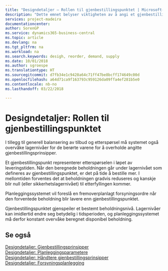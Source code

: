 ```yaml
---
title: "Designdetaljer – Rollen til gjenbestillingspunktet | Microsoft-dokumentasjon"
description: "Dette emnet belyser viktigheten av å angi et gjenbestillingspunkt, slik at du vet når du må bestille mer."
services: project-madeira
documentationcenter: 
author: SorenGP
ms.service: dynamics365-business-central
ms.topic: article
ms.devlang: na
ms.tgt_pltfrm: na
ms.workload: na
ms.search.keywords: desigh, reorder, demand, supply
ms.date: 10/01/2018
ms.author: sgroespe
ms.translationtype: HT
ms.sourcegitcommit: d7fb34e1c9428a64c71ff47be8bcff174649c00d
ms.openlocfilehash: a64d71ca9f163793c959126da09ffa4ef281b5e0
ms.contentlocale: nb-no
ms.lasthandoff: 03/22/2018

---
```

# <a name="design-details-the-role-of-the-reorder-point"></a>Designdetaljer: Rollen til gjenbestillingspunktet
I tillegg til generell balansering av tilbud og etterspørsel må systemet også overvåke lagernivåer for de berørte varene for å overholde angitte gjenbestillingsprinsipper.  
  
Et gjenbestillingspunkt representerer etterspørselen i løpet av leveringstiden. Når den beregnede beholdningen går under lagernivået som defineres av gjenbestillingspunktet, er det på tide å bestille mer. I mellomtiden forventes det at beholdningen gradvis reduseres og kanskje blir null (eller sikkerhetslagernivået) til etterfyllingen kommer.  
  
Planleggingssystemet vil foreslå en fremoverplanlagt forsyningsordre når den forventede beholdning blir lavere enn gjenbestillingspunktet.  
  
Gjenbestillingspunktet gjenspeiler et bestemt beholdningsnivå. Lagernivåer kan imidlertid endre seg betydelig i tidsperioden, og planleggingssystemet må derfor konstant overvåke beregnet disponibel beholdning.  
  
## <a name="see-also"></a>Se også  
[Designdetaljer: Gjenbestillingsprinsipper](design-details-reordering-policies.md)   
[Designdetaljer: Planleggingsparametere](design-details-planning-parameters.md)   
[Designdetaljer: Håndtere gjenbestillingsprinsipper](design-details-handling-reordering-policies.md)   
[Designdetaljer: Forsyningsplanlegging](design-details-supply-planning.md)
